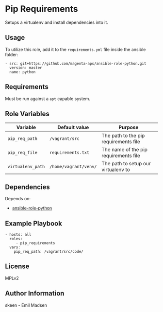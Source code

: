 Pip Requirements
================

Setups a virtualenv and install dependencies into it.

Usage
-----

To utilize this role, add it to the `requirements.yml` file inside the ansible folder:

    - src: git+https://github.com/magenta-aps/ansible-role-python.git
      version: master
      name: python

Requirements
------------

Must be run against a `apt` capable system.

Role Variables
--------------

| Variable          | Default value         | Purpose                               |
| ----------------- | --------------------- | ------------------------------------- |
| `pip_req_path`    | `/vagrant/src`        | The path to the pip requirements file |
| `pip_req_file`    | `requirements.txt`    | The name of the pip requirements file |
| `virtualenv_path` | `/home/vagrant/venv/` | The path to setup our virtualenv to   |

Dependencies
------------

Depends on:
* [ansible-role-python](https://github.com/magenta-aps/ansible-role-python)

Example Playbook
----------------

    - hosts: all
      roles:
         - pip_requirements
      vars:
        pip_req_path: /vagrant/src/code/

License
-------

MPLv2

Author Information
------------------

skeen - Emil Madsen
